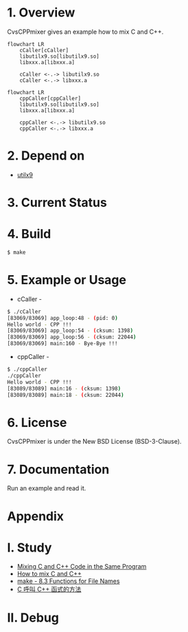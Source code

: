 # 1. Overview

CvsCPPmixer gives an example how to mix C and C++.

```mermaid
flowchart LR
	cCaller[cCaller]
	libutilx9.so[libutilx9.so]
	libxxx.a[libxxx.a]

	cCaller <-.-> libutilx9.so
	cCaller <-.-> libxxx.a
```
```mermaid
flowchart LR
	cppCaller[cppCaller]
	libutilx9.so[libutilx9.so]
	libxxx.a[libxxx.a]

	cppCaller <-.-> libutilx9.so
	cppCaller <-.-> libxxx.a
```

# 2. Depend on
- [utilx9](https://github.com/lankahsu520/utilx9)

# 3. Current Status




# 4. Build
```bash
$ make
```
# 5. Example or Usage
- cCaller -
```bash
$ ./cCaller
[83069/83069] app_loop:48 - (pid: 0)
Hello world - CPP !!!
[83069/83069] app_loop:54 - (cksum: 1398)
[83069/83069] app_loop:56 - (cksum: 22044)
[83069/83069] main:160 - Bye-Bye !!!
```

- cppCaller -
```bash
$ ./cppCaller
./cppCaller
Hello world - CPP !!!
[83089/83089] main:16 - (cksum: 1398)
[83089/83089] main:18 - (cksum: 22044)
```

# 6. License
CvsCPPmixer is under the New BSD License (BSD-3-Clause).


# 7. Documentation
Run an example and read it.

# Appendix

# I. Study
- [Mixing C and C++ Code in the Same Program](https://www.oracle.com/technical-resources/articles/it-infrastructure/mixing-c-and-cplusplus.html)
- [How to mix C and C++](https://isocpp.org/wiki/faq/mixing-c-and-cpp)
- [make - 8.3 Functions for File Names](https://www.gnu.org/software/make/manual/html_node/File-Name-Functions.html)
- [C 呼叫 C++ 函式的方法](http://www.huoschen.idv.tw/blog/programming/c-calling-c++-functions/)

# II. Debug
